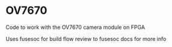 # OV7670
Code to work with the OV7670 camera module on FPGA

Uses fusesoc for build flow review to fusesoc docs for more info
